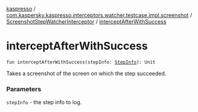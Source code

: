 [kaspresso](../../index.md) / [com.kaspersky.kaspresso.interceptors.watcher.testcase.impl.screenshot](../index.md) / [ScreenshotStepWatcherInterceptor](index.md) / [interceptAfterWithSuccess](./intercept-after-with-success.md)

# interceptAfterWithSuccess

`fun interceptAfterWithSuccess(stepInfo: `[`StepInfo`](../../com.kaspersky.kaspresso.testcases.models.info/-step-info/index.md)`): Unit`

Takes a screenshot of the screen on which the step succeeded.

### Parameters

`stepInfo` - the step info to log.
